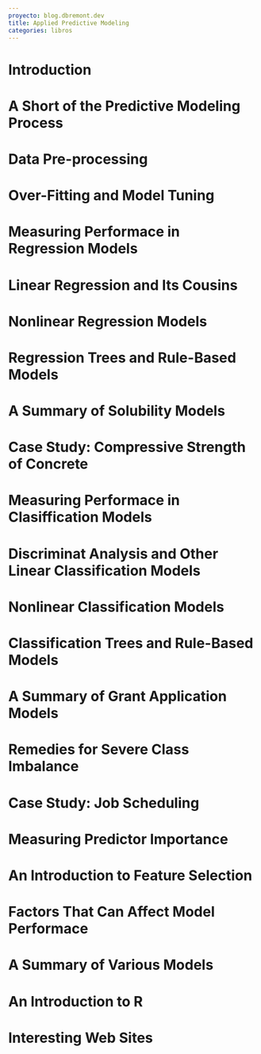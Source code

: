 ```yaml
---
proyecto: blog.dbremont.dev
title: Applied Predictive Modeling
categories: libros
---
```


<!--more-->

# Introduction
# A Short of the Predictive Modeling Process
# Data Pre-processing
# Over-Fitting and Model Tuning
# Measuring Performace in Regression Models
# Linear Regression and Its Cousins
# Nonlinear Regression Models
# Regression Trees and Rule-Based Models
# A Summary of Solubility Models
# Case Study: Compressive Strength of Concrete
# Measuring Performace in Clasiffication Models
# Discriminat Analysis and Other Linear Classification Models
# Nonlinear Classification Models
# Classification Trees and Rule-Based Models
# A Summary of Grant Application Models
# Remedies for Severe Class Imbalance
# Case Study: Job Scheduling
# Measuring Predictor Importance
# An Introduction to Feature Selection
# Factors That Can Affect Model Performace
# A Summary of Various Models
# An Introduction to R
# Interesting Web Sites